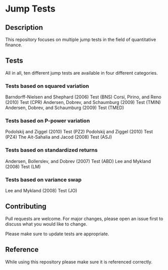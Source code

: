 # Jump Tests

## Description
This repository focuses on multiple jump tests in the field of quantitative finance.

## Tests
All in all, ten different jump tests are available in four different categories.

### Tests based on squared variation
Barndorff-Nielsen and Shephard (2006) Test (BNS)
Corsi, Pirino, and Reno (2010) Test (CPR)
Andersen, Dobrev, and Schaumburg (2009) Test (TMIN)
Andersen, Dobrev, and Schaumburg (2009) Test (TMED)

### Tests based on P-power variation
Podolskij and Ziggel (2010) Test (PZ2)
Podolskij and Ziggel (2010) Test (PZ4)
The Ait-Sahalia and Jacod (2008) Test (ASJ)

### Tests based on standardized returns
Andersen, Bollerslev, and Dobrev (2007) Test (ABD)
Lee and Mykland (2008) Test (LM)

### Tests based on variance swap
Lee and Mykland (2008) Test (JO)

## Contributing
Pull requests are welcome. For major changes, please open an issue first to discuss what you would like to change.

Please make sure to update tests are appropriate.

## Reference
While using this repository please make sure it is referenced correctly.